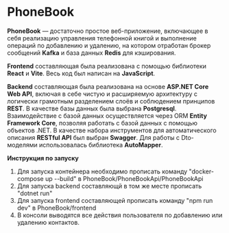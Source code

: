 # PhoneBook

**PhoneBook** — достаточно простое веб-приложение, включающее в себя реализацию управления телефонной книгой и выполнение операций по добавлению и удалению, на котором отработан брокер сообщений **Kafka** и база данных **Redis** для кэширования.

**Frontend** составляющая была реализована с помощью библиотеки **React** и **Vite**. Весь код был написан на **JavaScript**.

**Backend** составляющая была реализована на основе **ASP.NET Core Web API**, включая в себе чистую и расширяемую архитектуру с логически грамотным разделением слоёв и соблюдением принципов **REST**. В качестве базы данных была выбрана **Postgresql**. Взаимодействие с базой данных осуществляется через ORM **Entity Framework Core**, позволяя работать с базой данных с помощью объектов .NET. В качестве набора инструментов для автоматического описания **RESTful API** был выбран **Swagger**. Для работы с Dto-моделями использовалась библиотека **AutoMapper**.

**Инструкция по запуску**
1. Для запуска контейнера необходимо прописать команду "docker-compose up --build" в PhoneBook/PhoneBookApi/PhoneBookApi
2. Для запуска backend составляющй в том же месте прописать "dotnet run"
3. Для запуска frontend составляющей прописать команду "npm run dev" в PhoneBook/frontend
4. В консоли выводятся все действия пользователя по добавлению или удалению контактов.
